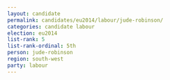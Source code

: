 ```yaml
---
layout: candidate
permalink: candidates/eu2014/labour/jude-robinson/
categories: candidate labour
election: eu2014
list-rank: 5
list-rank-ordinal: 5th
person: jude-robinson
region: south-west
party: labour
---
```

